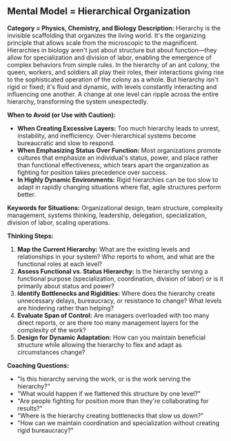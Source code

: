 ## Mental Model = Hierarchical Organization

**Category = Physics, Chemistry, and Biology**
**Description:** 
Hierarchy is the invisible scaffolding that organizes the living world. It's the organizing principle that allows scale from the microscopic to the magnificent. Hierarchies in biology aren't just about structure but about function—they allow for specialization and division of labor, enabling the emergence of complex behaviors from simple rules. In the hierarchy of an ant colony, the queen, workers, and soldiers all play their roles, their interactions giving rise to the sophisticated operation of the colony as a whole. But hierarchy isn't rigid or fixed; it's fluid and dynamic, with levels constantly interacting and influencing one another. A change at one level can ripple across the entire hierarchy, transforming the system unexpectedly.

**When to Avoid (or Use with Caution):**
- **When Creating Excessive Layers:** Too much hierarchy leads to unrest, instability, and inefficiency. Over-hierarchical systems become bureaucratic and slow to respond.
- **When Emphasizing Status Over Function:** Most organizations promote cultures that emphasize an individual's status, power, and place rather than functional effectiveness, which tears apart the organization as fighting for position takes precedence over success.
- **In Highly Dynamic Environments:** Rigid hierarchies can be too slow to adapt in rapidly changing situations where flat, agile structures perform better.

**Keywords for Situations:**
Organizational design, team structure, complexity management, systems thinking, leadership, delegation, specialization, division of labor, scaling operations.

**Thinking Steps:**
1. **Map the Current Hierarchy:** What are the existing levels and relationships in your system? Who reports to whom, and what are the functional roles at each level?
2. **Assess Functional vs. Status Hierarchy:** Is the hierarchy serving a functional purpose (specialization, coordination, division of labor) or is it primarily about status and power?
3. **Identify Bottlenecks and Rigidities:** Where does the hierarchy create unnecessary delays, bureaucracy, or resistance to change? What levels are hindering rather than helping?
4. **Evaluate Span of Control:** Are managers overloaded with too many direct reports, or are there too many management layers for the complexity of the work?
5. **Design for Dynamic Adaptation:** How can you maintain beneficial structure while allowing the hierarchy to flex and adapt as circumstances change?

**Coaching Questions:**
- "Is this hierarchy serving the work, or is the work serving the hierarchy?"
- "What would happen if we flattened this structure by one level?"
- "Are people fighting for position more than they're collaborating for results?"
- "Where is the hierarchy creating bottlenecks that slow us down?"
- "How can we maintain coordination and specialization without creating rigid bureaucracy?"